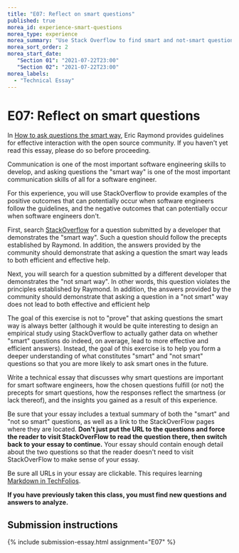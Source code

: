 ```yaml
---
title: "E07: Reflect on smart questions"
published: true
morea_id: experience-smart-questions
morea_type: experience
morea_summary: "Use Stack Overflow to find smart and not-smart questions"
morea_sort_order: 2
morea_start_date:  
   "Section 01": "2021-07-22T23:00"
   "Section 02": "2021-07-22T23:00"
morea_labels:
  - "Technical Essay"
---
```


# E07: Reflect on smart questions

In [How to ask questions the smart way](https://wiki.c2.com/?HowToAskQuestionsTheSmartWay), Eric Raymond provides guidelines for effective interaction with the open source community. If you haven't yet read this essay, please do so before proceeding.

Communication is one of the most important software engineering skills to develop, and asking questions the "smart way" is one of the most important communication skills of all for a software engineer.

For this experience, you will use StackOverflow to provide examples of the positive outcomes that can potentially occur when software engineers follow the guidelines, and the negative outcomes that can potentially occur when software engineers don't.

First, search [StackOverflow](https://stackoverflow.com/) for a question submitted by a developer that demonstrates the "smart way".  Such a question should follow the precepts established by Raymond.  In addition, the answers provided by the community should demonstrate that asking a question the smart way leads to both efficient and effective help.

Next, you will search for a question submitted by a different developer that demonstrates the "not smart way". In other words, this question violates the principles established by Raymond.  In addition, the answers provided by the community should demonstrate that asking a question in a "not smart" way does not lead to both effective and efficient help

The goal of this exercise is not to "prove" that asking questions the smart way is always better (although it would be quite interesting to design an empirical study using StackOverflow to actually gather data on whether "smart" questions do indeed, on average, lead to more effective and efficient answers).  Instead, the goal of this exercise is to help you form a deeper understanding of what constitutes "smart" and "not smart" questions so that you are more likely to ask smart ones in the future.

Write a technical essay that discusses why smart questions are important for smart software engineers, how the chosen questions fulfill (or not) the precepts for smart questions, how the responses reflect the smartness (or lack thereof), and the insights you gained as a result of this experience.

Be sure that your essay includes a textual summary of both the "smart" and "not so smart" questions, as well as a link to the StackOverFlow pages where they are located.  **Don't just put the URL to the questions and force the reader to visit StackOverFlow to read the question there, then switch back to your essay to continue.** Your essay should contain enough detail about the two questions so that the reader doesn't need to visit StackOverFlow to make sense of your essay.

Be sure all URLs in your essay are clickable. This requires learning [Markdown in TechFolios](https://techfolios.github.io/).

**If you have previously taken this class, you must find new questions and answers to analyze.**

## Submission instructions

{% include submission-essay.html assignment="E07" %}
